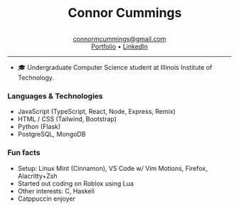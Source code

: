 <div align="center">
  <div id="user-content-toc">
    <ul>
      <summary><h1 style="display: inline-block;">Connor Cummings</h1></summary>
    </ul>
  </div>
  
  [connormcummings@gmail.com](mailto:connormcummings@gmail.com)  
  [Portfolio](https://cmcummings.netlify.app/) • [LinkedIn](https://www.linkedin.com/in/connormcummings)
</div>

---

- 🎓 Undergraduate Computer Science student at Illinois Institute of Technology.

### Languages & Technologies
- JavaScript (TypeScript, React, Node, Express, Remix) 
- HTML / CSS (Tailwind, Bootstrap) 
- Python (Flask)
- PostgreSQL, MongoDB

### Fun facts
* Setup: Linux Mint (Cinnamon), VS Code w/ Vim Motions, Firefox, Alacritty+Zsh
* Started out coding on Roblox using Lua
* Other interests: C, Haskell
* Catppuccin enjoyer
